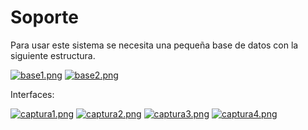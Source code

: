 # Soporte
Para usar este sistema se necesita una pequeña base de datos con la siguiente estructura. 

[![base1.png](https://i.postimg.cc/pT92hS4S/base1.png)](https://postimg.cc/JDLwSp13) 
[![base2.png](https://i.postimg.cc/wT59mL49/base2.png)](https://postimg.cc/QHtLL9rz)

Interfaces: 

[![captura1.png](https://i.postimg.cc/Bt9Rv7f2/captura1.png)](https://postimg.cc/1VBvCHtz)
[![captura2.png](https://i.postimg.cc/C1fgLqfT/captura2.png)](https://postimg.cc/5Y1Gsj3n)
[![captura3.png](https://i.postimg.cc/BZcz5p37/captura3.png)](https://postimg.cc/9z01CGry)
[![captura4.png](https://i.postimg.cc/hGXhFMcK/captura4.png)](https://postimg.cc/kVd7KQ2H)
